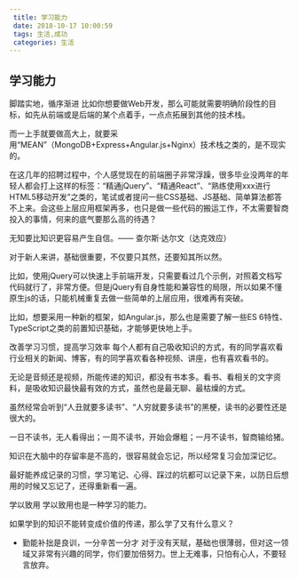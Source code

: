 ```yaml
---
 title: 学习能力
 date: 2018-10-17 10:00:59
 tags: 生活,成功
 categories: 生活
---
```



## 学习能力

脚踏实地，循序渐进
比如你想要做Web开发，那么可能就需要明确阶段性的目标，如先从前端或是后端的某个点着手，一点点拓展到其他的技术栈。

而一上手就要做高大上，就要采用“MEAN”（MongoDB+Express+Angular.js+Nginx）技术栈之类的，是不现实的。

<!--more-->
 
在这几年的招聘过程中，个人感觉现在的前端圈子非常浮躁，很多毕业没两年的年轻人都会打上这样的标签：“精通jQuery”、“精通React”、“熟练使用xxx进行HTML5移动开发”之类的，笔试或者提问一些CSS基础、JS基础、简单算法都答不上来。会这些上层应用框架再多，也只是做一些代码的搬运工作，不太需要智商投入的事情，何来的底气要那么高的待遇？
<!--more-->

无知要比知识更容易产生自信。—— 查尔斯·达尔文（达克效应）

对于新人来讲，基础很重要，不仅要只其然，还要知其所以然。

比如，使用jQuery可以快速上手前端开发，只需要看过几个示例，对照着文档写代码就行了，非常方便。但是jQuery有自身性能和兼容性的局限，所以如果不懂原生js的话，只能机械重复去做一些简单的上层应用，很难再有突破。

比如，想要采用一种新的框架，如Angular.js，那么也是需要了解一些ES 6特性、TypeScript之类的前置知识基础，才能够更快地上手。

改善学习习惯，提高学习效率
每个人都有自己吸收知识的方式，有的同学喜欢看行业相关的新闻、博客，有的同学喜欢看各种视频、讲座，也有喜欢看书的。

无论是音频还是视频，所能传递的知识，都没有书本多。看书、看相关的文字资料，是吸收知识最快最有效的方式，虽然也是最无聊、最枯燥的方式。

虽然经常会听到“人丑就要多读书”、“人穷就要多读书”的黑梗，读书的必要性还是很大的。

一日不读书，无人看得出；一周不读书，开始会爆粗；一月不读书，智商输给猪。

知识在大脑中的存留率是不高的，很容易就会忘记，所以经常复习会加深记忆。

最好能养成记录的习惯，学习笔记、心得、踩过的坑都可以记录下来，以防日后想用的时候又忘记了，还得重新看一遍。

学以致用
学以致用也是一种学习的能力。

如果学到的知识不能转变成价值的传递，那么学了又有什么意义？

* 勤能补拙是良训，一分辛苦一分才
对于没有天赋，基础也很薄弱，但对这一领域又非常有兴趣的同学，你们要加倍努力。世上无难事，只怕有心人，不要轻言放弃。